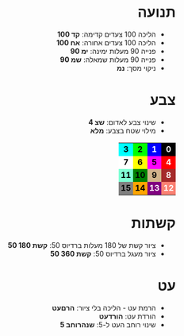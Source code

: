 <meta name="viewport" content="width=device-width, initial-scale=1.0, maximum-scale=1.0, user-scalable=no" />
<style>
  header, footer {
    display: none;
  }
  body { direction: rtl; }
</style>

# תנועה
- הליכה 100 צעדים קדימה: **קד 100**
- הליכה 100 צעדים אחורה: **אח 100**
- פנייה 90 מעלות ימינה: **ימ 90**
- פנייה 90 מעלות שמאלה: **שמ 90**
- ניקוי מסך: **נמ**

# צבע
- שינוי צבע לאדום: **שצ 4**
- מילוי שטח בצבע: **מלא**

<style>
  #colortable td { width: 25%; padding-left: 4px; padding-right: 4px; text-align: center; font-weight: bold; }
</style>
<table id="colortable">
  <tr>
    <td style="background-color: black; color: white;">0</td>
    <td style="background-color: blue; color: white;">1</td>
    <td style="background-color: lime; color: black;">2</td>
    <td style="background-color: cyan; color: black;">3</td>
  </tr>
  <tr>
    <td style="background-color: red; color: white;">4</td>
    <td style="background-color: magenta; color: black;">5</td>
    <td style="background-color: yellow; color: black;">6</td>
    <td style="background-color: white; color: black;">7</td>
  </tr>
  <tr>
    <td style="background-color: brown; color: white;">8</td>
    <td style="background-color: tan; color: black;">9</td>
    <td style="background-color: green; color: black;">10</td>
    <td style="background-color: aquamarine; color: black;">11</td>
  </tr>
  <tr>
    <td style="background-color: salmon; color: white;">12</td>
    <td style="background-color: purple; color: white;">13</td>
    <td style="background-color: orange; color: black;">14</td>
    <td style="background-color: gray; color: black;">15</td>
  </tr>
</table>

# קשתות
- ציור קשת של 180 מעלות ברדיוס 50: **קשת 180 50**
- ציור מעגל ברדיוס 50: **קשת 360 50**

# עט
- הרמת עט - הליכה בלי ציור: **הרםעט**
- הורדת עט: **הורדעט**
- שינוי רוחב העט ל-5: **שנהרוחב 5**

